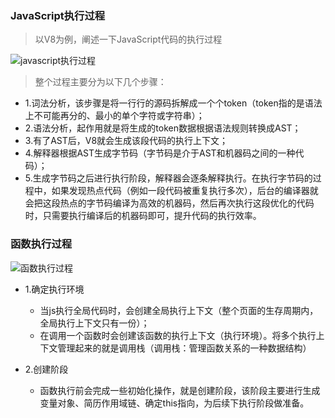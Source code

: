 ### JavaScript执行过程

> 以V8为例，阐述一下JavaScript代码的执行过程

![javascript执行过程](https://mmbiz.qpic.cn/mmbiz_png/q4qrl2ddrUt52fL6VbNJ1tkCy77em3ea6svsTZFvhXpLkvCjibzZ7TpDPIoI9Z8iczPKHNicqrr8fwQXia7z2ZdwnA/640?wx_fmt=png&tp=webp&wxfrom=5&wx_lazy=1&wx_co=1)

> 整个过程主要分为以下几个步骤：

- 1.词法分析，该步骤是将一行行的源码拆解成一个个token（token指的是语法上不可能再分的、最小的单个字符或字符串）；
- 2.语法分析，起作用就是将生成的token数据根据语法规则转换成AST；
- 3.有了AST后，V8就会生成该段代码的执行上下文；
- 4.解释器根据AST生成字节码（字节码是介于AST和机器码之间的一种代码）；
- 5.生成字节码之后进行执行阶段，解释器会逐条解释执行。在执行字节码的过程中，如果发现热点代码（例如一段代码被重复执行多次），后台的编译器就会把这段热点的字节码编译为高效的机器码，然后再次执行这段优化的代码时，只需要执行编译后的机器码即可，提升代码的执行效率。


### 函数执行过程

![函数执行过程](https://mmbiz.qpic.cn/mmbiz/q4qrl2ddrUt52fL6VbNJ1tkCy77em3eaeicMIePRwUd1MEFTqGFsqiaGQWwviaXm2DkPtd8ibg76udyicL9icS4cG0tg/640?wx_fmt=other&tp=webp&wxfrom=5&wx_lazy=1&wx_co=1)

- 1.确定执行环境
  - 当js执行全局代码时，会创建全局执行上下文（整个页面的生存周期内，全局执行上下文只有一份）；
  - 在调用一个函数时会创建该函数的执行上下文（执行环境）。将多个执行上下文管理起来的就是调用栈（调用栈：管理函数关系的一种数据结构）

- 2.创建阶段
  - 函数执行前会完成一些初始化操作，就是创建阶段，该阶段主要进行生成变量对象、简历作用域链、确定this指向，为后续下执行阶段做准备。

